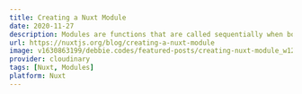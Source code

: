 ```yaml
---
title: Creating a Nuxt Module
date: 2020-11-27
description: Modules are functions that are called sequentially when booting Nuxt. The framework waits for each module to finish before continuing. In this way, modules can customize almost any aspect of your project. Nuxt modules can be incorporated into npm packages. This makes them easy to reuse across projects and to share with the community.
url: https://nuxtjs.org/blog/creating-a-nuxt-module
image: v1630863199/debbie.codes/featured-posts/creating-nuxt-module_w12ktc
provider: cloudinary
tags: [Nuxt, Modules]
platform: Nuxt
---
```

